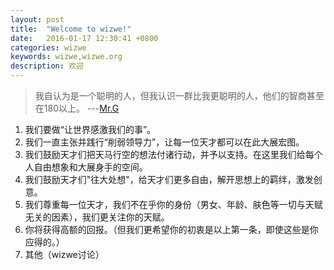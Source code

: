 ```yaml
---
layout: post
title:  "Welcome to wizwe!"
date:   2016-01-17 12:30:41 +0800
categories: wizwe
keywords: wizwe,wizwe.org
description: 欢迎
---
```


> 我自认为是一个聪明的人，但我认识一群比我更聪明的人，他们的智商甚至在180以上。 ---[Mr.G][1]

1. 我们要做“让世界感激我们的事”。
2. 我们一直主张并践行“削弱领导力”，让每一位天才都可以在此大展宏图。
3. 我们鼓励天才们把天马行空的想法付诸行动，并予以支持。在这里我们给每个人自由想象和大展身手的空间。
4. 我们鼓励天才们"往大处想"，给天才们更多自由，解开思想上的羁绊，激发创意。
5. 我们尊重每一位天才，我们不在乎你的身份（男女、年龄、肤色等一切与天赋无关的因素），我们更关注你的天赋。
6. 你将获得高额的回报。（但我们更希望你的初衷是以上第一条，即使这些是你应得的。）
7. 其他（wizwe讨论）


[1]: #
